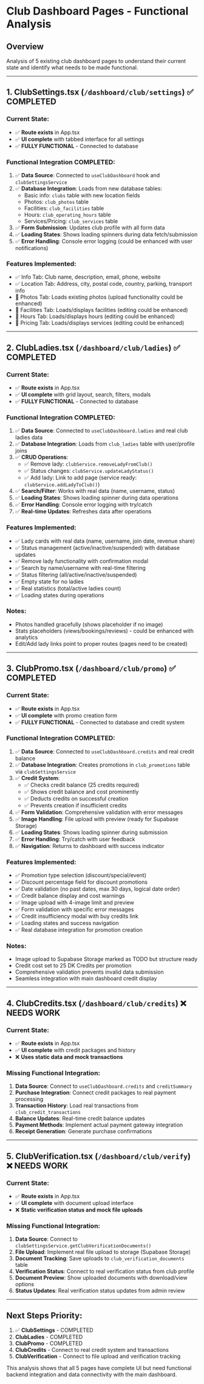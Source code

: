 # Club Dashboard Pages - Functional Analysis

## Overview
Analysis of 5 existing club dashboard pages to understand their current state and identify what needs to be made functional.

---

## 1. ClubSettings.tsx (`/dashboard/club/settings`) ✅ **COMPLETED**

### **Current State**: 
- ✅ **Route exists** in App.tsx
- ✅ **UI complete** with tabbed interface for all settings
- ✅ **FULLY FUNCTIONAL** - Connected to database

### **Functional Integration COMPLETED**:
1. ✅ **Data Source**: Connected to `useClubDashboard` hook and `clubSettingsService`
2. ✅ **Database Integration**: Loads from new database tables:
   - Basic info: `clubs` table with new location fields
   - Photos: `club_photos` table
   - Facilities: `club_facilities` table  
   - Hours: `club_operating_hours` table
   - Services/Pricing: `club_services` table
3. ✅ **Form Submission**: Updates club profile with all form data
4. ✅ **Loading States**: Shows loading spinners during data fetch/submission
5. ✅ **Error Handling**: Console error logging (could be enhanced with user notifications)

### **Features Implemented**:
- ✅ Info Tab: Club name, description, email, phone, website
- ✅ Location Tab: Address, city, postal code, country, parking, transport info
- 🔄 Photos Tab: Loads existing photos (upload functionality could be enhanced)
- 🔄 Facilities Tab: Loads/displays facilities (editing could be enhanced)
- 🔄 Hours Tab: Loads/displays hours (editing could be enhanced)  
- 🔄 Pricing Tab: Loads/displays services (editing could be enhanced)

---

## 2. ClubLadies.tsx (`/dashboard/club/ladies`) ✅ **COMPLETED**

### **Current State**: 
- ✅ **Route exists** in App.tsx
- ✅ **UI complete** with grid layout, search, filters, modals
- ✅ **FULLY FUNCTIONAL** - Connected to database

### **Functional Integration COMPLETED**:
1. ✅ **Data Source**: Connected to `useClubDashboard.ladies` and real club ladies data
2. ✅ **Database Integration**: Loads from `club_ladies` table with user/profile joins
3. ✅ **CRUD Operations**: 
   - ✅ Remove lady: `clubService.removeLadyFromClub()`
   - ✅ Status changes: `clubService.updateLadyStatus()` 
   - ✅ Add lady: Link to add page (service ready: `clubService.addLadyToClub()`)
4. ✅ **Search/Filter**: Works with real data (name, username, status)
5. ✅ **Loading States**: Shows loading spinner during data operations
6. ✅ **Error Handling**: Console error logging with try/catch
7. ✅ **Real-time Updates**: Refreshes data after operations

### **Features Implemented**:
- ✅ Lady cards with real data (name, username, join date, revenue share)
- ✅ Status management (active/inactive/suspended) with database updates
- ✅ Remove lady functionality with confirmation modal
- ✅ Search by name/username with real-time filtering
- ✅ Status filtering (all/active/inactive/suspended)
- ✅ Empty state for no ladies
- ✅ Real statistics (total/active ladies count)
- ✅ Loading states during operations

### **Notes**:
- Photos handled gracefully (shows placeholder if no image)
- Stats placeholders (views/bookings/reviews) - could be enhanced with analytics
- Edit/Add lady links point to proper routes (pages need to be created)

---

## 3. ClubPromo.tsx (`/dashboard/club/promo`) ✅ **COMPLETED**

### **Current State**: 
- ✅ **Route exists** in App.tsx
- ✅ **UI complete** with promo creation form
- ✅ **FULLY FUNCTIONAL** - Connected to database and credit system

### **Functional Integration COMPLETED**:
1. ✅ **Data Source**: Connected to `useClubDashboard.credits` and real credit balance
2. ✅ **Database Integration**: Creates promotions in `club_promotions` table via `clubSettingsService`
3. ✅ **Credit System**: 
   - ✅ Checks credit balance (25 credits required)
   - ✅ Shows credit balance and cost prominently
   - ✅ Deducts credits on successful creation
   - ✅ Prevents creation if insufficient credits
4. ✅ **Form Validation**: Comprehensive validation with error messages
5. ✅ **Image Handling**: File upload with preview (ready for Supabase Storage)
6. ✅ **Loading States**: Shows loading spinner during submission
7. ✅ **Error Handling**: Try/catch with user feedback
8. ✅ **Navigation**: Returns to dashboard with success indicator

### **Features Implemented**:
- ✅ Promotion type selection (discount/special/event)
- ✅ Discount percentage field for discount promotions
- ✅ Date validation (no past dates, max 30 days, logical date order)
- ✅ Credit balance display and cost warnings
- ✅ Image upload with 4-image limit and preview
- ✅ Form validation with specific error messages
- ✅ Credit insufficiency modal with buy credits link
- ✅ Loading states and success navigation
- ✅ Real database integration for promotion creation

### **Notes**:
- Image upload to Supabase Storage marked as TODO but structure ready
- Credit cost set to 25 DK Credits per promotion
- Comprehensive validation prevents invalid data submission
- Seamless integration with main dashboard credit display

---

## 4. ClubCredits.tsx (`/dashboard/club/credits`) ❌ **NEEDS WORK**

### **Current State**: 
- ✅ **Route exists** in App.tsx  
- ✅ **UI complete** with credit packages and history
- ❌ **Uses static data and mock transactions**

### **Missing Functional Integration**:
1. **Data Source**: Connect to `useClubDashboard.credits` and `creditSummary`
2. **Purchase Integration**: Connect credit packages to real payment processing
3. **Transaction History**: Load real transactions from `club_credit_transactions`
4. **Balance Updates**: Real-time credit balance updates
5. **Payment Methods**: Implement actual payment gateway integration
6. **Receipt Generation**: Generate purchase confirmations

---

## 5. ClubVerification.tsx (`/dashboard/club/verify`) ❌ **NEEDS WORK**

### **Current State**: 
- ✅ **Route exists** in App.tsx
- ✅ **UI complete** with document upload interface
- ❌ **Static verification status and mock file uploads**

### **Missing Functional Integration**:
1. **Data Source**: Connect to `clubSettingsService.getClubVerificationDocuments()`
2. **File Upload**: Implement real file upload to storage (Supabase Storage)
3. **Document Tracking**: Save uploads to `club_verification_documents` table
4. **Verification Status**: Connect to real verification status from club profile
5. **Document Preview**: Show uploaded documents with download/view options
6. **Status Updates**: Real verification status updates from admin review

---

## **Next Steps Priority**:
1. ✅ **ClubSettings** - COMPLETED
2. **ClubLadies** - COMPLETED
3. **ClubPromo** - COMPLETED
4. **ClubCredits** - Connect to real credit system and transactions
5. **ClubVerification** - Connect to file upload and verification tracking

This analysis shows that all 5 pages have complete UI but need functional backend integration and data connectivity with the main dashboard. 